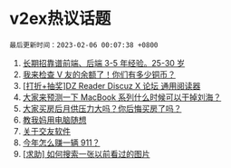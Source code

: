 # v2ex热议话题

`最后更新时间：2023-02-06 00:07:38 +0800`

1. [长期招靠谱前端、后端 3-5 年经验。25-30 岁](https://www.v2ex.com/t/913339)
1. [我来检查 V 友的余额了！你们有多少铜币？](https://www.v2ex.com/t/913305)
1. [[打折+抽奖]DZ Reader Discuz X 论坛 通用阅读器](https://www.v2ex.com/t/913297)
1. [大家来预测一下 MacBook 系列什么时候可以干掉刘海？](https://www.v2ex.com/t/913314)
1. [大家买房后月供压力大吗？你后悔买房了吗？](https://www.v2ex.com/t/913241)
1. [教我妈用电脑随想](https://www.v2ex.com/t/913276)
1. [关于交友软件](https://www.v2ex.com/t/913278)
1. [今年怎么赚一辆 911？](https://www.v2ex.com/t/913358)
1. [[求助] 如何搜索一张以前看过的图片](https://www.v2ex.com/t/913386)


